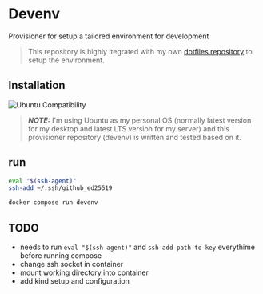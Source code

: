 # Devenv

Provisioner for setup a tailored environment for development

> This repository is highly itegrated with my own [dotfiles repository](https://github.com/mohammadne/dotfiles) to setup the environment.

## Installation

![Ubuntu Compatibility](https://img.shields.io/badge/works%20on-ubuntu-white?logo=ubuntu&style=for-the-badge)

> **_NOTE:_** I'm using Ubuntu as my personal OS (normally latest version for my desktop and latest LTS version for my server) and this provisioner repository (devenv) is written and tested based on it.

## run

```bash
eval "$(ssh-agent)"
ssh-add ~/.ssh/github_ed25519

docker compose run devenv
```

## TODO

- needs to run `eval "$(ssh-agent)"` and `ssh-add path-to-key` everythime before running compose
- change ssh socket in container
- mount working directory into container
- add kind setup and configuration
